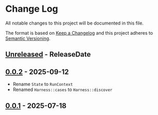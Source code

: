 # Change Log
All notable changes to this project will be documented in this file.

The format is based on [Keep a Changelog](http://keepachangelog.com/)
and this project adheres to [Semantic Versioning](http://semver.org/).

<!-- next-header -->
## [Unreleased] - ReleaseDate

## [0.0.2] - 2025-09-12

- Rename `State` to `RunContext`
- Renamed `Harness::cases` to `Harness::discover`

## [0.0.1] - 2025-07-18

<!-- next-url -->
[Unreleased]: https://github.com/epage/pytest-rs/compare/libtest2-mimic-v0.0.2...HEAD
[0.0.2]: https://github.com/epage/pytest-rs/compare/libtest2-mimic-v0.0.1...libtest2-mimic-v0.0.2
[0.0.1]: https://github.com/rust-cli/argfile/compare/4c90b451737fda8cdb965a665d86d5a5ba06a9b4...libtest2-mimic-v0.0.1
